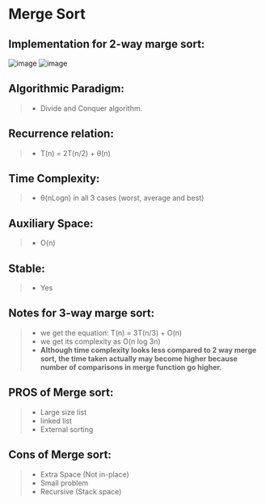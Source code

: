 # Merge Sort

## Implementation for 2-way marge sort:
![image](https://user-images.githubusercontent.com/64374947/101917539-069ba780-3bd1-11eb-9438-39ff8d82c4be.png)
![image](https://user-images.githubusercontent.com/64374947/101917591-1915e100-3bd1-11eb-9ac1-737ec867a3dd.png)

## Algorithmic Paradigm:
> - Divide and Conquer algorithm.

## Recurrence relation:
> - T(n) = 2T(n/2) + θ(n)

## Time Complexity:
> - θ(nLogn) in all 3 cases (worst, average and best)

## Auxiliary Space:
> - O(n)

## Stable:
> - Yes

## Notes for 3-way marge sort:
> - we get the equation: T(n) = 3T(n/3) + O(n)
> - we get its complexity as O(n log 3n)
> - **Although time complexity looks less compared to 2 way merge sort, the time taken actually may become higher because number of comparisons in merge function go higher.**


## PROS of Merge sort:
> - Large size list
> - linked list 
> - External sorting

## Cons of Merge sort:
> - Extra Space (Not in-place)
> - Small problem
> - Recursive (Stack space)
